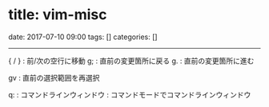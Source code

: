 title: vim-misc
==========
date: 2017-07-10 09:00
tags: []
categories: []
- - -

{ / }   : 前/次の空行に移動
g;      : 直前の変更箇所に戻る
g.      : 直前の変更箇所に進む

gv      : 直前の選択範囲を再選択

q:      : コマンドラインウィンドウ
<C-F>   : コマンドモードでコマンドラインウィンドウ
